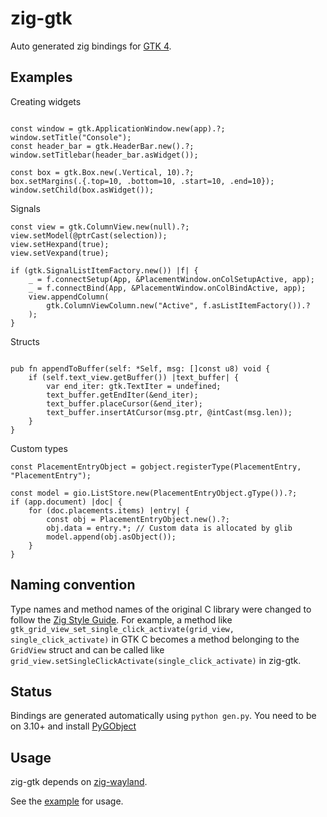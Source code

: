# zig-gtk

Auto generated zig bindings for [GTK 4](https://gitlab.gnome.org/GNOME/gtk).

## Examples

Creating widgets

```zig

const window = gtk.ApplicationWindow.new(app).?;
window.setTitle("Console");
const header_bar = gtk.HeaderBar.new().?;
window.setTitlebar(header_bar.asWidget());

const box = gtk.Box.new(.Vertical, 10).?;
box.setMargins(.{.top=10, .bottom=10, .start=10, .end=10});
window.setChild(box.asWidget());

```

Signals

```zig
const view = gtk.ColumnView.new(null).?;
view.setModel(@ptrCast(selection));
view.setHexpand(true);
view.setVexpand(true);

if (gtk.SignalListItemFactory.new()) |f| {
    _ = f.connectSetup(App, &PlacementWindow.onColSetupActive, app);
    _ = f.connectBind(App, &PlacementWindow.onColBindActive, app);
    view.appendColumn(
        gtk.ColumnViewColumn.new("Active", f.asListItemFactory()).?
    );
}
```

Structs
```zig

pub fn appendToBuffer(self: *Self, msg: []const u8) void {
    if (self.text_view.getBuffer()) |text_buffer| {
        var end_iter: gtk.TextIter = undefined;
        text_buffer.getEndIter(&end_iter);
        text_buffer.placeCursor(&end_iter);
        text_buffer.insertAtCursor(msg.ptr, @intCast(msg.len));
    }
}

```

Custom types

```zig
const PlacementEntryObject = gobject.registerType(PlacementEntry, "PlacementEntry");

const model = gio.ListStore.new(PlacementEntryObject.gType()).?;
if (app.document) |doc| {
    for (doc.placements.items) |entry| {
        const obj = PlacementEntryObject.new().?;
        obj.data = entry.*; // Custom data is allocated by glib
        model.append(obj.asObject());
    }
}

```


## Naming convention

Type names and method names of the original C library were changed to follow the [Zig Style Guide](https://ziglang.org/documentation/0.9.1/#Names). For example, a method like `gtk_grid_view_set_single_click_activate(grid_view, single_click_activate)` in GTK C becomes a method belonging to the `GridView` struct and can be called like `grid_view.setSingleClickActivate(single_click_activate)` in zig-gtk.

## Status

Bindings are generated automatically using `python gen.py`.
You need to be on 3.10+ and install [PyGObject](https://pypi.org/project/PyGObject/)

## Usage

zig-gtk depends on [zig-wayland](https://github.com/ifreund/zig-wayland).

See the [example](/example) for usage.


